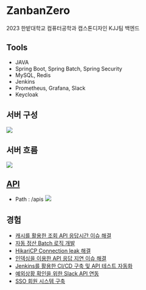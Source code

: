 # ZanbanZero

2023 한밭대학교 컴퓨터공학과 캡스톤디자인 KJJ팀 백엔드  

## Tools

- JAVA
- Spring Boot, Spring Batch, Spring Security
- MySQL, Redis
- Jenkins
- Prometheus, Grafana, Slack
- Keycloak

## 서버 구성
<img src="https://github.com/HBNU-SWUNIV/come-capstone23-kjj/assets/94634916/215b4737-4f37-448e-9733-94db5279f64d" />

## 서버 흐름
<img src="https://github.com/HBNU-SWUNIV/come-capstone23-kjj/assets/94634916/d4d0c53c-0ff1-49a4-a092-94beb5f77aa7" />

## [API](http://kjj.kjj.r-e.kr:8080/apis)

- Path : /apis
  <img src="https://github.com/HyeongMokJeong/Coding-Test/assets/94634916/3d7f649c-90c2-41a5-b5e1-a60c11ff3c42" />

## 경험
- [캐시를 활용한 조회 API 응답시간 이슈 해결](https://jeong-mok.tistory.com/8)
- [자동 정산 Batch 로직 개발](https://jeong-mok.tistory.com/10)
- [HikariCP Connection leak 해결](https://jeong-mok.tistory.com/11)
- [인덱싱을 이용한 API 응답 지연 이슈 해결](https://jeong-mok.tistory.com/13)
- [Jenkins를 활용한 CI/CD 구축 및 API 테스트 자동화](https://jeong-mok.tistory.com/14)
- [예외상황 확인을 위한 Slack API 연동](https://jeong-mok.tistory.com/15)
- [SSO 회원 시스템 구축](https://jeong-mok.tistory.com/16)
